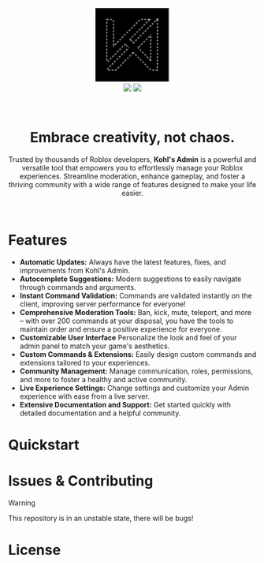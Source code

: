 <div align="center">
	<img src="assets/logo.svg" alt="Kohl's Admin" height="150" />
	<br/>
	<a href="https://kohl.gg/docs"><img src="https://img.shields.io/badge/docs-kohl.gg-222" /></a>
	<a href="https://discord.gg/bwCC7gV"><img src="https://img.shields.io/discord/694630328064671775" /></a>
</div>
<br/><br/>
<h1 align="center">Embrace creativity, not chaos.</h1>
<!--moonwave-hide-before-this-line-->
<p align="center">Trusted by thousands of Roblox developers, <b>Kohl's Admin</b> is a powerful and versatile tool that empowers you to effortlessly manage your Roblox experiences. Streamline moderation, enhance gameplay, and foster a thriving community with a wide range of features designed to make your life easier.</p>
<br/>


# Features
* **Automatic Updates:** Always have the latest features, fixes, and improvements from Kohl's Admin.
* **Autocomplete Suggestions:** Modern suggestions to easily navigate through commands and arguments.
* **Instant Command Validation:** Commands are validated instantly on the client, improving server performance for everyone!
* **Comprehensive Moderation Tools:** Ban, kick, mute, teleport, and more – with over 200 commands at your disposal, you have the tools to maintain order and ensure a positive experience for everyone.
* **Customizable User Interface** Personalize the look and feel of your admin panel to match your game's aesthetics.
* **Custom Commands & Extensions:** Easily design custom commands and extensions tailored to your experiences.
* **Community Management:** Manage communication, roles, permissions, and more to foster a healthy and active community.
* **Live Experience Settings:** Change settings and customize your Admin experience with ease from a live server.
* **Extensive Documentation and Support:** Get started quickly with detailed documentation and a helpful community.

# Quickstart

# Issues & Contributing
> [!WARNING]
> This repository is in an unstable state, there will be bugs!

# License
